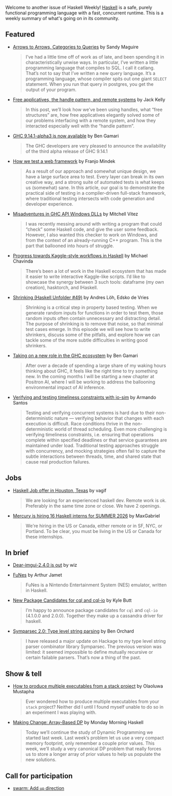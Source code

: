 Welcome to another issue of Haskell Weekly!
[Haskell](https://www.haskell.org) is a safe, purely functional programming language with a fast, concurrent runtime.
This is a weekly summary of what's going on in its community.

## Featured

- [Arrows to Arrows, Categories to Queries](https://reasonablypolymorphic.com/blog/arrows-to-arrows/index.html) by Sandy Maguire
  > I’ve had a little time off of work as of late, and been spending it in characteristically unwise ways. In particular, I’ve written a little programming language that compiles to SQL. I call it catlang. That’s not to say that I’ve written a new query language. It’s a programming language, whose compiler spits out one giant `SELECT` statement. When you run that query in postgres, you get the output of your program.

- [Free applicatives, the handle pattern, and remote systems](https://exploring-better-ways.bellroy.com/free-applicatives-the-handle-pattern-and-remote-systems.html) by Jack Kelly
  > In this post, we’ll look how we’ve been using handles, what “free structures” are, how free applicatives elegantly solved some of our problems interfacing with a remote system, and how they interacted especially well with the “handle pattern”.

- [GHC 9.14.1-alpha3 is now available](https://discourse.haskell.org/t/ghc-9-14-1-alpha3-is-now-available/13104) by Ben Gamari
  > The GHC developers are very pleased to announce the availability of the third alpha release of GHC 9.14.1
  
- [How we test a web framework](https://wasp.sh/blog/2025/10/07/how-we-test-a-web-framework) by Franjo Mindek
  > As a result of our approach and somewhat unique design, we have a large surface area to test. Every layer can break in its own creative way, and a strong suite of automated tests is what keeps us (somewhat) sane. In this article, our goal is to demonstrate the practical side of testing in a compiler-driven full-stack framework, where traditional testing intersects with code generation and developer experience.
  
- [Misadventures in GHC API Windows DLLs](https://vitez.me/misadventures-in-ghc-api-windows-dlls) by Mitchell Vitez
  > I was recently messing around with writing a program that could “check” some Haskell code, and give the user some feedback. However, I also wanted this checker to work on Windows, and from the context of an already-running C++ program. This is the part that ballooned into hours of struggle.
  
- [Progress towards Kaggle-style workflows in Haskell](https://mchav.github.io/iris-classification-in-haskell/) by Michael Chavinda
  > There’s been a lot of work in the Haskell ecosystem that has made it easier to write interactive Kaggle-like scripts. I’d like to showcase the synergy between 3 such tools: dataframe (my own creation), hasktorch, and IHaskell.
  
- [Shrinking (Haskell Unfolder #49)](https://www.youtube.com/watch?v=EcV4rb-Czfg) by Andres Löh, Edsko de Vries
  > Shrinking is a critical step in property based testing. When we generate random inputs for functions in order to test them, those random inputs often contain unnecessary and distracting detail. The purpose of shrinking is to remove that noise, so that minimal test cases emerge. In this episode we will see how to write shrinkers, discuss some of the pitfalls, and explore how we can tackle some of the more subtle difficulties in writing good shrinkers.

- [Taking on a new role in the GHC ecosystem](https://discourse.haskell.org/t/taking-on-a-new-role-in-the-ghc-ecosystem/13114) by Ben Gamari
  > After over a decade of spending a large share of my waking hours thinking about GHC, it feels like the right time to try something new. In the coming months I will be starting a new chapter at Positron AI, where I will be working to address the ballooning environmental impact of AI inference.
  
- [Verifying and testing timeliness constraints with io-sim](https://www.well-typed.com/blog/2025/10/an-introduction-to-io-sim/) by Armando Santos
  > Testing and verifying concurrent systems is hard due to their non-deterministic nature — verifying behavior that changes with each execution is difficult. Race conditions thrive in the non-deterministic world of thread scheduling. Even more challenging is verifying timeliness constraints, i.e. ensuring that operations complete within specified deadlines or that service guarantees are maintained under load. Traditional testing approaches struggle with concurrency, and mocking strategies often fail to capture the subtle interactions between threads, time, and shared state that cause real production failures.

## Jobs

- [Haskell Job offer in Houston, Texas](https://www.reddit.com/r/haskell/comments/1o5pn2l/haskell_job_offer_in_houston_texas/) by vagif
  > We are looking for an experienced haskell dev. Remote work is ok. Preferably in the same time zone or close. We have 2 openings.

- [Mercury is hiring 16 Haskell interns for SUMMER 2026](https://www.reddit.com/r/haskell/comments/1o61oe3/mercury_is_hiring_16_haskell_interns_for_summer/) by MaxGabriel
  > We're hiring in the US or Canada, either remote or in SF, NYC, or Portland. To be clear, you must be living in the US or Canada for these internships.

## In brief

- [Dear-imgui-2.4.0 is out](https://discourse.haskell.org/t/dear-imgui-2-4-0-is-out/13099) by wiz

- [FuNes](https://github.com/Arthi-chaud/FuNes) by Arthur Jamet
  > FuNes is a Nintendo Entertainment System (NES) emulator, written in Haskell.

- [New Package Candidates for cql and cql-io](https://discourse.haskell.org/t/new-package-candidates-for-cql-and-cql-io/13097) by Kyle Butt
  > I’m happy to announce package candidates for `cql` and `cql-io` (4.1.0.0 and 2.0.0). Together they make up a cassandra driver for haskell. 

- [Symparsec 2.0: Type level string parsing](https://discourse.haskell.org/t/ann-symparsec-2-0-type-level-string-parsing/13105) by Ben Orchard
  > I have released a major update on Hackage to my type level string parser combinator library Symparsec. The previous version was limited: it seemed impossible to define mutually recursive or certain failable parsers. That’s now a thing of the past.

## Show & tell

- [How to produce multiple executables from a stack project](https://ola.bearblog.dev/how-to-produce-multiple-executables-from-a-stack-project/) by Olaoluwa Mustapha
  > Ever wondered how to produce multiple executables from your `stack` project? Neither did I until I found myself unable to do so in an experiment I was playing with.
  
- [Making Change: Array-Based DP](https://mmhaskell.com/blog/2025/10/13/making-change-array-based-dp) by Monday Morning Haskell
  > Today we’ll continue the study of Dynamic Programming we started last week. Last week’s problem let us use a very compact memory footprint, only remember a couple prior values. This week, we’ll study a very canonical DP problem that really forces us to store a longer array of prior values to help us populate the new solutions.

## Call for participation

- [swarm: Add `up` direction](https://github.com/swarm-game/swarm/issues/2591)
